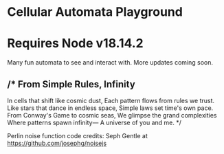 # Cellular Automata Playground
# Requires Node v18.14.2

Many fun automata to see and interact with. More updates coming soon.

/*
From Simple Rules, Infinity
--------------------------
In cells that shift like cosmic dust,
Each pattern flows from rules we trust.
Like stars that dance in endless space,
Simple laws set time's own pace.
From Conway's Game to cosmic seas,
We glimpse the grand complexities
Where patterns spawn infinity—
A universe of you and me.
*/

Perlin noise function code credits: Seph Gentle at https://github.com/josephg/noisejs 

